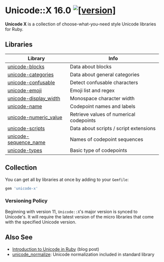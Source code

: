 # Unicode::X 16.0 [![[version]](https://badge.fury.io/rb/unicode-x.svg)](https://badge.fury.io/rb/unicode-x)

**Unicode X** is a collection of choose-what-you-need style Unicode libraries for Ruby.

## Libraries

Library                 | Info
------------------------|-------------------------------------------------
[unicode-blocks](https://github.com/janlelis/unicode-blocks) | Data about blocks
[unicode-categories](https://github.com/janlelis/unicode-categories) | Data about general categories
[unicode-confusable](https://github.com/janlelis/unicode-confusable) | Detect confusable characters
[unicode-emoji](https://github.com/janlelis/unicode-emoji) | Emoji list and regex
[unicode-display_width](https://github.com/janlelis/unicode-display_width) | Monospace character width
[unicode-name](https://github.com/janlelis/unicode-name) | Codepoint names and labels
[unicode-numeric_value](https://github.com/janlelis/unicode-numeric_value) | Retrieve values of numerical codepoints
[unicode-scripts](https://github.com/janlelis/unicode-scripts) | Data about scripts / script extensions
[unicode-sequence_name](https://github.com/janlelis/unicode-sequence_name) | Names of codepoint sequences
[unicode-types](https://github.com/janlelis/unicode-types) | Basic type of codepoints

## Collection

You can get all by libraries at once by adding to your `Gemfile`:

```ruby
gem 'unicode-x'
```

### Versioning Policy

Beginning with version 11, `Unicode::X`'s major version is synced to Unicode's. It will require the latest version of the micro libraries that come with the specified Unicode version.

## Also See

- [Introduction to Unicode in Ruby](https://idiosyncratic-ruby.com/66-ruby-has-character.html) (blog post)
- [unicode_normalize](https://github.com/ruby/ruby/blob/master/lib/unicode_normalize/normalize.rb): Unicode normalization included in standard library
